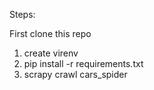 Steps:

First clone this repo

1. create virenv
2. pip install -r requirements.txt
3. scrapy crawl cars_spider